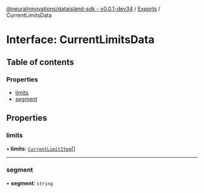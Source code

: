 [@neuralinnovations/dataisland-sdk - v0.0.1-dev34](../../README.md) / [Exports](../modules.md) / CurrentLimitsData

# Interface: CurrentLimitsData

## Table of contents

### Properties

- [limits](CurrentLimitsData.md#limits)
- [segment](CurrentLimitsData.md#segment)

## Properties

### limits

• **limits**: [`CurrentLimitItem`](CurrentLimitItem.md)[]

___

### segment

• **segment**: `string`
